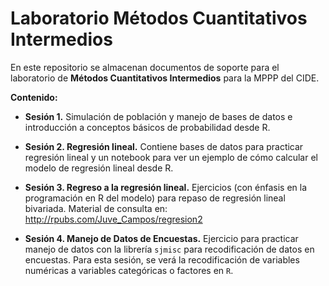 # Laboratorio Métodos Cuantitativos Intermedios

En este repositorio se almacenan documentos de soporte para el laboratorio de **Métodos Cuantitativos Intermedios** para la MPPP del CIDE. 

**Contenido:**

* **Sesión 1.** Simulación de población y manejo de bases de datos e introducción a conceptos básicos de probabilidad desde R.

* **Sesión 2. Regresión lineal.** Contiene bases de datos para practicar regresión lineal y un notebook para ver un ejemplo de cómo calcular el modelo de regresión lineal desde R. 

* **Sesión 3. Regreso a la regresión lineal.** Ejercicios (con énfasis en la programación en R del modelo) para repaso de regresión lineal bivariada. Material de consulta en: http://rpubs.com/Juve_Campos/regresion2

* **Sesión 4. Manejo de Datos de Encuestas.** Ejercicio para practicar manejo de datos con la librería `sjmisc` para recodificación de datos en encuestas. Para esta sesión, se verá la recodificación de variables numéricas a variables categóricas o factores en `R`. 
